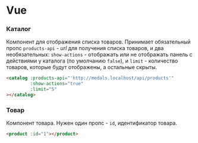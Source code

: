 # Vue

### Каталог
Компонент для отображения списка товаров. Принимает обязательный пропс `products-api` - _url_ для получения списка товаров, и два 
необязательных: `show-actions` - отображать или не отображать панель с действиями у каталога (по умолчанию `false`), и `limit` - 
количество товаров, которые будут отображены, а остальные скрыты.
```html
<catalog :products-api="'http://medals.localhost/api/products'"
         :show-actions="true"
         :limit="5"
></catalog>
```

### Товар
Компонент товара. Нужен один пропс - `id`, идентификатор товара.
```html
<product :id="1"></product>
```